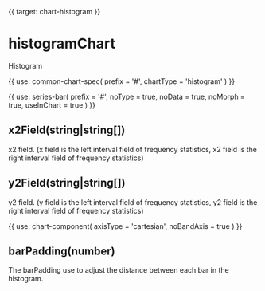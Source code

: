 {{ target: chart-histogram }}

# histogramChart

Histogram

{{ use: common-chart-spec(
    prefix = '#',
    chartType = 'histogram'
) }}

{{ use: series-bar(
  prefix = '#',
  noType = true,
  noData = true,
  noMorph = true,
  useInChart = true
) }}

## x2Field(string|string[])

x2 field. (x field is the left interval field of frequency statistics, x2 field is the right interval field of frequency statistics)

## y2Field(string|string[])

y2 field. (y field is the left interval field of frequency statistics, y2 field is the right interval field of frequency statistics)

{{ use: chart-component(
  axisType = 'cartesian',
  noBandAxis = true
) }}

## barPadding(number)

The barPadding use to adjust the distance between each bar in the histogram.
